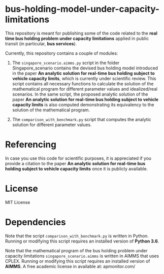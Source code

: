 # bus-holding-model-under-capacity-limitations

This repository is meant for publishing some of the code related to the **real time bus holding problem under capacity limitations** applied in public transit (in particular, **bus services**).

Currently, this repository contains a couple of modules:

1. The `singapore_scenario.aimms.py` script in the folder Singapore_scenario contains the devised bus holding model introduced in the paper **An analytic solution for real-time bus holding subject to vehicle capacity limits**, which is currently under scientific review. This script contains all necessary functions to calculate the solution of the mathematical program for different parameter values and idealized/real scenarios. In the same script, the proposed analytic solution of the paper **An analytic solution for real-time bus holding subject to vehicle capacity limits** is also computed demonstrating its equivalency to the solution of the mathematical program.

2. The `comparison_with_benchmark.py` script that computes the analytic solution for different parameter values.

# Referencing

In case you use this code for scientific purposes, it is appreciated if you provide a citation to the paper **An analytic solution for real-time bus holding subject to vehicle capacity limits** once it is publicly available.

# License

MIT License

# Dependencies

Note that the script `comparison_with_benchmark.py` is written in Python. Running or modifying this script requires an installed version of **Python 3.6**. 

Note that the mathematical program of the bus holding problem under capacity limitations `singapore_scenario.aimms` is written in AIMMS that uses CPLEX. Running or modifying this script requires an installed version of **AIMMS**. A free academic license in available at: apmonitor.com/
